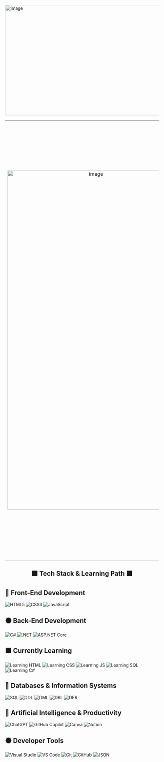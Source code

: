 <img width="1080" height="360" alt="image" src="https://github.com/user-attachments/assets/37cdd222-23b0-40d6-9477-d55ab678392d" />    
<table align="center">       
  <tr>     
    <!-- Imagen izquierda -->
    <td align="center" valign="middle" style="padding-right: 20px;"> 
       <img width="564" height="1109" alt="image" src="https://github.com/user-attachments/assets/be6fdea2-ecdd-483e-b686-c64fdd872c07" />
    </td>   
    <!-- Stats en el centro -->
    <td align="center" valign="middle">
      <div style="
        background:#1b1b1b;          /* gris oscuro sólido */
        border:1px solid #2a2a2a;
        border-radius:14px;
        padding:24px;
        width:720px;                 /* más ancho */
        box-shadow: 0 0 12px rgba(0,0,0,0.7);
      ">
        <!-- GitHub Readme Stats -->
        <img
          src="https://github-readme-stats.vercel.app/api?username=sebacalvino&show_icons=true&hide_border=true&bg_color=1b1b1b&title_color=dddddd&text_color=bfbfbf&icon_color=aaaaaa&v=6"
          width="680"
          alt="GitHub Stats"
          style="display:block;margin:0 auto;"
        />
        <!-- Streak Stats -->
        <img
          src="https://streak-stats.demolab.com?user=sebacalvino&hide_border=true&background=1b1b1b&ring=aaaaaa&fire=aaaaaa&currStreakNum=dddddd&sideNums=bfbfbf&currStreakLabel=bfbfbf&sideLabels=bfbfbf&dates=8c8c8c&stroke=333333&v=6"
          width="680"
          alt="GitHub Streak"
          style="display:block;margin:20px auto 0;"
        />
      </div>
    </td>
    <!-- Imagen derecha -->
    <td align="center" valign="middle" style="padding-left: 20px;">
      <img width="564" height="1109" alt="image" src="https://github.com/user-attachments/assets/be6fdea2-ecdd-483e-b686-c64fdd872c07" />
    </td>
  </tr> 
</table>







<h2 align="center">⬛ Tech Stack & Learning Path ⬛</h2>

## 🖤 Front-End Development

![HTML5](https://img.shields.io/badge/HTML5-1a1a1a?style=for-the-badge&logo=html5&logoColor=E5E5E5)
![CSS3](https://img.shields.io/badge/CSS3-1a1a1a?style=for-the-badge&logo=css3&logoColor=E5E5E5)
![JavaScript](https://img.shields.io/badge/JavaScript-1a1a1a?style=for-the-badge&logo=javascript&logoColor=C9C9C9)

## ⚫ Back-End Development

![C#](https://img.shields.io/badge/C%23-1a1a1a?style=for-the-badge&logo=c-sharp&logoColor=E5E5E5)
![.NET](https://img.shields.io/badge/.NET-1a1a1a?style=for-the-badge&logo=dotnet&logoColor=C9C9C9)
![ASP.NET Core](https://img.shields.io/badge/ASP.NET_Core-1a1a1a?style=for-the-badge&logo=dotnet&logoColor=E5E5E5)

## ⬛ Currently Learning

![Learning HTML](https://img.shields.io/badge/Learning_HTML-1a1a1a?style=for-the-badge&logo=html5&logoColor=C9C9C9)
![Learning CSS](https://img.shields.io/badge/Learning_CSS-1a1a1a?style=for-the-badge&logo=css3&logoColor=E5E5E5)
![Learning JS](https://img.shields.io/badge/Learning_JS-1a1a1a?style=for-the-badge&logo=javascript&logoColor=C9C9C9)
![Learning SQL](https://img.shields.io/badge/Learning_SQL-1a1a1a?style=for-the-badge&logo=postgresql&logoColor=E5E5E5)
![Learning C#](https://img.shields.io/badge/Learning_C%23-1a1a1a?style=for-the-badge&logo=c-sharp&logoColor=C9C9C9)

## 🏴 Databases & Information Systems

![SQL](https://img.shields.io/badge/SQL-1a1a1a?style=for-the-badge&logo=postgresql&logoColor=E5E5E5)
![DDL](https://img.shields.io/badge/DDL-1a1a1a?style=for-the-badge&logoColor=C9C9C9)
![DML](https://img.shields.io/badge/DML-1a1a1a?style=for-the-badge&logoColor=E5E5E5)
![DRL](https://img.shields.io/badge/DRL-1a1a1a?style=for-the-badge&logoColor=C9C9C9)
![DER](https://img.shields.io/badge/Entity_Relationship_Diagram-1a1a1a?style=for-the-badge&logoColor=E5E5E5)

## 🖤 Artificial Intelligence & Productivity

![ChatGPT](https://img.shields.io/badge/ChatGPT-1a1a1a?style=for-the-badge&logo=openai&logoColor=E5E5E5)
![GitHub Copilot](https://img.shields.io/badge/GitHub_Copilot-1a1a1a?style=for-the-badge&logo=github&logoColor=C9C9C9)
![Canva](https://img.shields.io/badge/Canva-1a1a1a?style=for-the-badge&logo=canva&logoColor=E5E5E5)
![Notion](https://img.shields.io/badge/Notion-1a1a1a?style=for-the-badge&logo=notion&logoColor=C9C9C9)

## ⚫ Developer Tools

![Visual Studio](https://img.shields.io/badge/Visual_Studio-1a1a1a?style=for-the-badge&logo=visual-studio&logoColor=E5E5E5)
![VS Code](https://img.shields.io/badge/VS_Code-1a1a1a?style=for-the-badge&logo=visual-studio-code&logoColor=C9C9C9)
![Git](https://img.shields.io/badge/Git-1a1a1a?style=for-the-badge&logo=git&logoColor=E5E5E5)
![GitHub](https://img.shields.io/badge/GitHub-1a1a1a?style=for-the-badge&logo=github&logoColor=C9C9C9)
![JSON](https://img.shields.io/badge/JSON-1a1a1a?style=for-the-badge&logo=json&logoColor=E5E5E5)

## <div align="center">  

## <div align="center">



</div>

</div>
